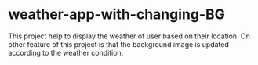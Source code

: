 # weather-app-with-changing-BG
This project help to display the weather of user based on their location.
On other feature of this project is that the background image is updated according to the weather condition.
